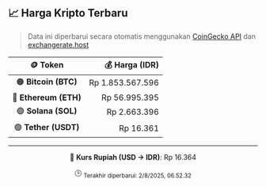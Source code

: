 

<!-- HARGA_KRIPTO -->
## 📈 Harga Kripto Terbaru

> Data ini diperbarui secara otomatis menggunakan [CoinGecko API](https://www.coingecko.com/) dan [exchangerate.host](https://exchangerate.host/)

<div align="center">

| 🪙 Token | 💰 Harga (IDR) |
|:------:|---------------:|
| 🟠 **Bitcoin (BTC)**   | Rp 1.853.567.596 |
| 🔵 **Ethereum (ETH)**  | Rp 56.995.395 |
| 🟣 **Solana (SOL)**    | Rp 2.663.396 |
| 🟢 **Tether (USDT)**   | Rp 16.361 |

---

💱 **Kurs Rupiah (USD → IDR)**: Rp 16.364

🕒 <sub>Terakhir diperbarui: 2/8/2025, 06.52.32</sub>

</div>
<!-- /HARGA_KRIPTO -->